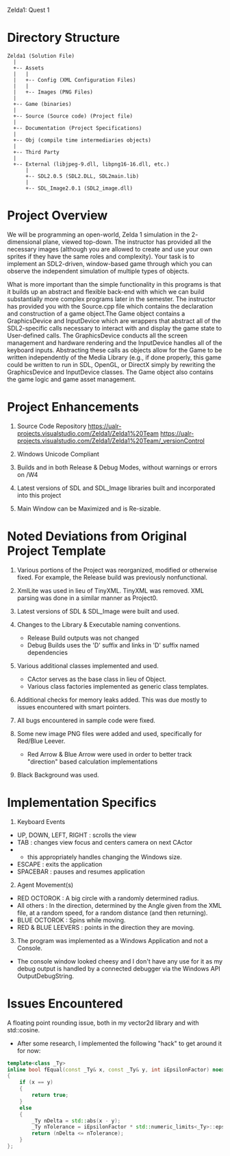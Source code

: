 Zelda1: Quest 1

Directory Structure
====================

```<language>
Zelda1 (Solution File)
  |
  +-- Assets
  |   |
  |   +-- Config (XML Configuration Files)
  |   |
  |   +-- Images (PNG Files)
  |
  +-- Game (binaries)
  |
  +-- Source (Source code) (Project file)
  |
  +-- Documentation (Project Specifications)
  |
  +-- Obj (compile time intermediaries objects)
  |
  +-- Third Party
  |
  +-- External (libjpeg-9.dll, libpng16-16.dll, etc.)
      |
      +-- SDL2.0.5 (SDL2.DLL, SDL2main.lib)
      |
      +-- SDL_Image2.0.1 (SDL2_image.dll)
```

Project Overview
================

We will be programming an open-world, Zelda 1 simulation in the 2-
dimensional plane, viewed top-down. The instructor has provided all
the necessary images (although you are allowed to create and use your
own sprites if they have the same roles and complexity). Your task is
to implement an SDL2-driven, window-based game through which you can
observe the independent simulation of multiple types of objects.

What is more important than the simple functionality in this programs is
that it builds up an abstract and flexible back-end with which we can
build substantially more complex programs later in the semester. The
instructor has provided you with the Source.cpp file which contains the
declaration and construction of a game object.The Game object contains a
GraphicsDevice and InputDevice which are wrappers that abstract all of the
SDL2-specific calls necessary to interact with and display the game state to
User-defined calls. The GraphicsDevice conducts all the screen management
and hardware rendering and the InputDevice handles all of the keyboard inputs.
Abstracting these calls as objects allow for the Game to be written independently
of the Media Library (e.g., if done properly, this game could be written to
run in SDL, OpenGL, or DirectX simply by rewriting the GraphicsDevice and
InputDevice classes. The Game object also contains the game logic and game
asset management.

Project Enhancements
====================

1. Source Code Repository
    https://ualr-projects.visualstudio.com/Zelda1/Zelda1%20Team
    https://ualr-projects.visualstudio.com/Zelda1/Zelda1%20Team/_versionControl

2. Windows Unicode Compliant

3. Builds and in both Release & Debug Modes, without warnings or errors on /W4

4. Latest versions of SDL and SDL_Image libraries built and incorporated into this project

5. Main Window can be Maximized and is Re-sizable.

Noted Deviations from Original Project Template
===============================================

1.  Various portions of the Project was reorganized, modified or otherwise fixed.
    For example, the Release build was previously nonfunctional.

2.  XmlLite was used in lieu of TinyXML.
    TinyXML was removed.  XML parsing was done in a similar manner as Project0.

3.  Latest versions of SDL & SDL_Image were built and used.

4.  Changes to the Library & Executable naming conventions.

    *  Release Build outputs was not changed
    *  Debug Builds uses the 'D' suffix and links in 'D' suffix named dependencies

5.  Various additional classes implemented and used.  

    *  CActor serves as the base class in lieu of Object.
    *  Various class factories implemented as generic class templates.

6.  Additional checks for memory leaks added.  This was due mostly to issues encountered with smart pointers.

7.  All bugs encountered in sample code were fixed.

8.  Some new image PNG files were added and used, specifically for Red/Blue Leever.

    *  Red Arrow & Blue Arrow were used in order to better track "direction" based calculation implementations

9.  Black Background was used.


Implementation Specifics
========================
1. Keyboard Events  

  * UP, DOWN, LEFT, RIGHT : scrolls the view
  * TAB : changes view focus and centers camera on next CActor
  * - this appropriately handles changing the Windows size.
  * ESCAPE : exits the application
  * SPACEBAR : pauses and resumes application

2. Agent Movement(s)

  * RED OCTOROK : A big circle with a randomly determined radius.
  * All others : In the direction, determined by the Angle given from the XML file, at a random speed, for a random distance (and then returning).
  * BLUE OCTOROK : Spins while moving.
  * RED & BLUE LEEVERS : points in the direction they are moving.

3. The program was implemented as a Windows Application and not a Console.

  * The console window looked cheesy and I don't have any use for it as my debug output is handled by a connected debugger via the Windows API OutputDebugString.

Issues Encountered
==================

A floating point rounding issue, both in my vector2d library and with std::cosine.
* After some research, I implemented the following "hack" to get around it for now:  

```c++
template<class _Ty>
inline bool fEqual(const _Ty& x, const _Ty& y, int iEpsilonFactor) noexcept
{
    if (x == y)
    {
        return true;
    }
    else
    {
        _Ty nDelta = std::abs(x - y);
        _Ty nTolerance = iEpsilonFactor * std::numeric_limits<_Ty>::epsilon();
        return (nDelta <= nTolerance);
    }
};
```

